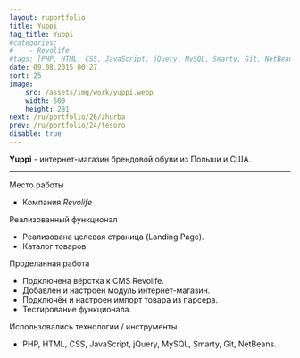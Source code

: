 ```yaml
---
layout: ruportfolio
title: Yuppi
tag_title: Yuppi
#categories:
#    - Revolife
#tags: [PHP, HTML, CSS, JavaScript, jQuery, MySQL, Smarty, Git, NetBeans]
date: 09.08.2015 00:27
sort: 25
image: 
    src: /assets/img/work/yuppi.webp 
    width: 500
    height: 281
next: /ru/portfolio/26/zhurba
prev: /ru/portfolio/24/tesoro
disable: true
---
```


**Yuppi** - интернет-магазин брендовой обуви из Польши и США.

---

Место работы

* Компания _Revolife_

Реализованный функционал

* Реализована целевая страница (Landing Page).
* Каталог товаров.

Проделанная работа

* Подключена вёрстка к CMS Revolife.
* Добавлен и настроен модуль интернет-магазин.
* Подключён и настроен импорт товара из парсера.
* Тестирование функционала.

Использовались технологии / инструменты

* PHP, HTML, CSS, JavaScript, jQuery, MySQL, Smarty, Git, NetBeans.

